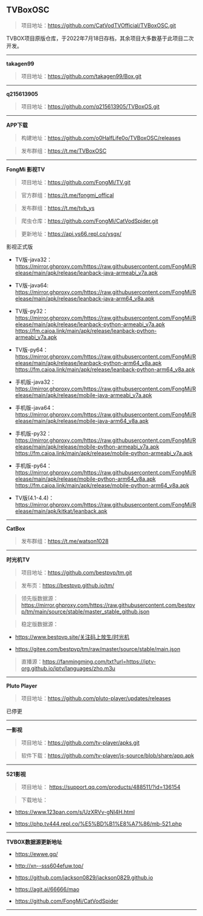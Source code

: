 ## **TVBoxOSC**

>项目地址：<https://github.com/CatVodTVOfficial/TVBoxOSC.git>

TVBOX项目原版仓库，于2022年7月18日存档，其余项目大多数基于此项目二次开发。

---
**takagen99**

>项目地址：<https://github.com/takagen99/Box.git>

---
**q215613905**

>项目地址：<https://github.com/q215613905/TVBoxOS.git>

---
**APP下载**

>构建地址：<https://github.com/o0HalfLife0o/TVBoxOSC/releases>

>发布群组：<https://t.me/TVBoxOSC>

---
**FongMi 影视TV**

>项目地址：<https://github.com/FongMi/TV.git>

>官方群组：<https://t.me/fongmi_offical>

>发布群组：<https://t.me/tvb_ys>

>爬虫仓库：<https://github.com/FongMi/CatVodSpider.git>

>更新地址：<https://api.ys66.repl.co/ysgx/>

影视正式版

-    TV版-java32：<https://mirror.ghproxy.com/https://raw.githubusercontent.com/FongMi/Release/main/apk/release/leanback-java-armeabi_v7a.apk>

-    TV版-java64: <https://mirror.ghproxy.com/https://raw.githubusercontent.com/FongMi/Release/main/apk/release/leanback-java-arm64_v8a.apk>

-    TV版-py32：<https://mirror.ghproxy.com/https://raw.githubusercontent.com/FongMi/Release/main/apk/release/leanback-python-armeabi_v7a.apk>
                <https://fm.caioa.link/main/apk/release/leanback-python-armeabi_v7a.apk>

-    TV版-py64：<https://mirror.ghproxy.com/https://raw.githubusercontent.com/FongMi/Release/main/apk/release/leanback-python-arm64_v8a.apk>
                <https://fm.caioa.link/main/apk/release/leanback-python-arm64_v8a.apk>

-    手机版-java32：<https://mirror.ghproxy.com/https://raw.githubusercontent.com/FongMi/Release/main/apk/release/mobile-java-armeabi_v7a.apk>

-    手机版-java64：<https://mirror.ghproxy.com/https://raw.githubusercontent.com/FongMi/Release/main/apk/release/mobile-java-arm64_v8a.apk>

-    手机版-py32：<https://mirror.ghproxy.com/https://raw.githubusercontent.com/FongMi/Release/main/apk/release/mobile-python-armeabi_v7a.apk>
                 <https://fm.caioa.link/main/apk/release/mobile-python-armeabi_v7a.apk>

-    手机版-py64：<https://mirror.ghproxy.com/https://raw.githubusercontent.com/FongMi/Release/main/apk/release/mobile-python-arm64_v8a.apk>
                 <https://fm.caioa.link/main/apk/release/mobile-python-arm64_v8a.apk>

-    TV版(4.1-4.4)：<https://mirror.ghproxy.com/https://raw.githubusercontent.com/FongMi/Release/main/apk/kitkat/leanback.apk>

---
**CatBox**

>发布群组：<https://t.me/watson1028>

---
**时光机TV**

>项目地址：<https://github.com/bestpvp/tm.git>

>发布页：<https://bestpvp.github.io/tm/>

>领先版数据源：<https://mirror.ghproxy.com/https://raw.githubusercontent.com/bestpvp/tm/main/source/stable/master_stable_github.json>

>稳定版数据源：

- <https://www.bestpvp.site/关注码上放生/时光机>
          
- <https://gitee.com/bestpvp/tm/raw/master/source/stable/main.json>

>直播源：<https://fanmingming.com/txt?url=https://iptv-org.github.io/iptv/languages/zho.m3u>

---
**Pluto Player**

>项目地址：<https://github.com/pluto-player/updates/releases>

已停更

---

**一影视**

>项目地址：<https://github.com/tv-player/apks.git>

>软件下载：<https://github.com/tv-player/js-source/blob/share/app.apk>


---
**521影视**

>项目地址：
    <https://support.qq.com/products/488511/?id=136154>

>下载地址：

- <https://www.123pan.com/s/UzXRVv-gNl4H.html>
 
- <https://php.tv444.repl.co/%E5%BD%B1%E8%A7%86/mb-521.php>

---
**TVBOX数据源更新地址**

-    <https://ewwe.gq/>

-    <http://xn--sss604efuw.top/>

-    <https://github.com/jackson0829/jackson0829.github.io>

-    <https://agit.ai/66666/mao>

-    <https://github.com/FongMi/CatVodSpider>

---

